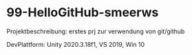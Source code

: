 # 99-HelloGitHub-smeerws

Projektbeschreibung: erstes prj zur verwendung von git/github

DevPlattform: Unity 2020.3.18f1, VS 2019, Win 10
